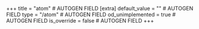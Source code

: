 +++
title = "atom" # AUTOGEN FIELD
[extra]
default_value = "" # AUTOGEN FIELD
type = "/atom" # AUTOGEN FIELD
od_unimplemented = true # AUTOGEN FIELD
is_override = false # AUTOGEN FIELD
+++